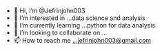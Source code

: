 - 👋 Hi, I’m @Jefrinjohn003
- 👀 I’m interested in ...data science and analysis
- 🌱 I’m currently learning ...python for data analysis
- 💞️ I’m looking to collaborate on ...
- 📫 How to reach me ...jefrinjohn003@gmail.com

<!---
Jefrinjohn003/Jefrinjohn003 is a ✨ special ✨ repository because its `README.md` (this file) appears on your GitHub profile.
You can click the Preview link to take a look at your changes.
--->
